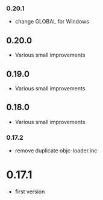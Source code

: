 ### 0.20.1

* change GLOBAL for Windows

## 0.20.0

* Various small improvements


## 0.19.0

* Various small improvements


## 0.18.0

* Various small improvements


### 0.17.2

* remove duplicate objc-loader.inc

# 0.17.1

* first version
